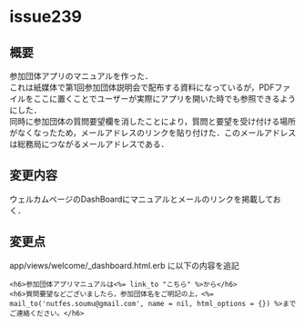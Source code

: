 # issue239

## 概要
参加団体アプリのマニュアルを作った．  
これは紙媒体で第1回参加団体説明会で配布する資料になっているが，PDFファイルをここに置くことでユーザーが実際にアプリを開いた時でも参照できるようにした．  
同時に参加団体の質問要望欄を消したことにより，質問と要望を受け付ける場所がなくなったため，メールアドレスのリンクを貼り付けた．このメールアドレスは総務局につながるメールアドレスである．

## 変更内容
ウェルカムページのDashBoardにマニュアルとメールのリンクを掲載しておく．

## 変更点
app/views/welcome/_dashboard.html.erb
に以下の内容を追記
```
<h6>参加団体アプリマニュアルは<%= link_to "こちら" %>から</h6>
<h6>質問要望などございましたら，参加団体名をご明記の上，<%= mail_to('nutfes.soumu@gmail.com', name = nil, html_options = {}) %>までご連絡ください。</h6>
```  
